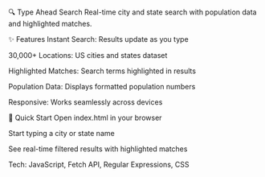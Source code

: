 🔍 Type Ahead Search
Real-time city and state search with population data and highlighted matches.

✨ Features
Instant Search: Results update as you type

30,000+ Locations: US cities and states dataset

Highlighted Matches: Search terms highlighted in results

Population Data: Displays formatted population numbers

Responsive: Works seamlessly across devices

🚀 Quick Start
Open index.html in your browser

Start typing a city or state name

See real-time filtered results with highlighted matches

Tech: JavaScript, Fetch API, Regular Expressions, CSS